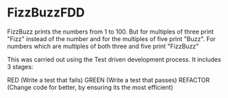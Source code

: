 # FizzBuzzFDD

FizzBuzz prints the numbers from 1 to 100. But for multiples of three print "Fizz" instead of the number and for the multiples of five print "Buzz". For numbers which are multiples of both three and five print "FizzBuzz"

This was carried out using the Test driven development process.
It includes 3 stages:

RED (Write a test that fails)
GREEN (Write a test that passes)
REFACTOR (Change code for better, by ensuring its the most efficient)
